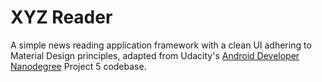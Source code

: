 # XYZ Reader

A simple news reading application framework with a clean UI adhering to Material Design principles, adapted from Udacity's [Android Developer Nanodegree](https://www.udacity.com/course/android-developer-nanodegree-by-google--nd801) Project 5 codebase.
